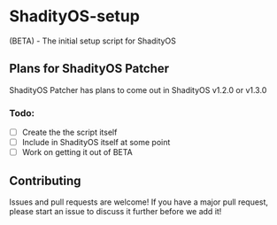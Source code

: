 # ShadityOS-setup
(BETA) - The initial setup script for ShadityOS
## Plans for ShadityOS Patcher
ShadityOS Patcher has plans to come out in ShadityOS v1.2.0 or v1.3.0
### Todo:
- [ ] Create the the script itself
- [ ] Include in ShadityOS itself at some point
- [ ] Work on getting it out of BETA

## Contributing
Issues and pull requests are welcome! If you have a major pull request, please start an issue to discuss it further before we add it!
